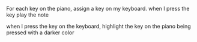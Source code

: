 For each key on the piano, assign a key on my keyboard. when I press the key play the note

when I press the key on the keyboard, highlight the key on the piano being pressed with a darker color
